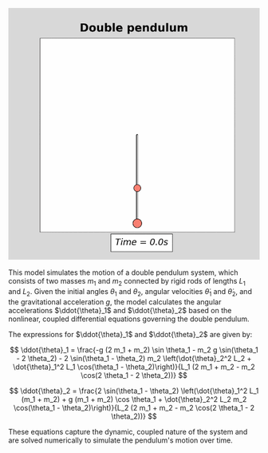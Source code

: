 !['Double pendulum gif'](./double_pend_gif.gif)


This model simulates the motion of a double pendulum system, which consists of two masses $m_1$ and $m_2$ connected by rigid rods of lengths $L_1$ and $L_2$. Given the initial angles $\theta_1$ and $\theta_2$, angular velocities $\dot{\theta}_1$ and $\dot{\theta}_2$, and the gravitational acceleration $g$, the model calculates the angular accelerations $\ddot{\theta}_1$ and $\ddot{\theta}_2$ based on the nonlinear, coupled differential equations governing the double pendulum.

The expressions for $\ddot{\theta}_1$ and $\ddot{\theta}_2$ are given by:

$$
\ddot{\theta}_1 = \frac{-g (2 m_1 + m_2) \sin \theta_1 - m_2 g \sin(\theta_1 - 2 \theta_2) - 2 \sin(\theta_1 - \theta_2) m_2 \left(\dot{\theta}_2^2 L_2 + \dot{\theta}_1^2 L_1 \cos(\theta_1 - \theta_2)\right)}{L_1 (2 m_1 + m_2 - m_2 \cos(2 \theta_1 - 2 \theta_2))}
$$

$$
\ddot{\theta}_2 = \frac{2 \sin(\theta_1 - \theta_2) \left(\dot{\theta}_1^2 L_1 (m_1 + m_2) + g (m_1 + m_2) \cos \theta_1 + \dot{\theta}_2^2 L_2 m_2 \cos(\theta_1 - \theta_2)\right)}{L_2 (2 m_1 + m_2 - m_2 \cos(2 \theta_1 - 2 \theta_2))}
$$

These equations capture the dynamic, coupled nature of the system and are solved numerically to simulate the pendulum's motion over time.
